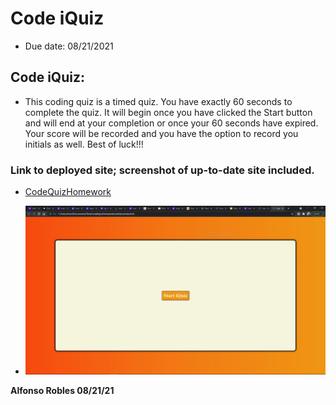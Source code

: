 # Code iQuiz

* Due date: 08/21/2021

## Code iQuiz:

* This coding quiz is a timed quiz. You have exactly 60 seconds to complete the quiz. It will begin once you have clicked the Start button and will end at your completion or once your 60 seconds have expired. Your score will be recorded and you have the option to record you initials as well. Best of luck!!!

### Link to deployed site; screenshot of up-to-date site included.

* [CodeQuizHomework](https://fons3517.github.io/codeQuiz/)

* ![Screenshot of CodeiQuiz](./codeiQuiz.JPG)

**Alfonso Robles 08/21/21**
